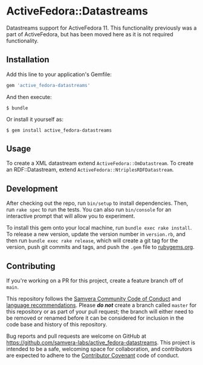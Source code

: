 # ActiveFedora::Datastreams

Datastreams support for ActiveFedora 11. This functionality previously was a part of ActiveFedora, but has been moved here as it is not required functionality.

## Installation

Add this line to your application's Gemfile:

```ruby
gem 'active_fedora-datastreams'
```

And then execute:

    $ bundle

Or install it yourself as:

    $ gem install active_fedora-datastreams

## Usage

To create a XML datastream extend `ActiveFedora::OmDatastream`. To create an RDF::Datastream, extend `ActiveFedora::NtriplesRDFDatastream`.

## Development

After checking out the repo, run `bin/setup` to install dependencies. Then, run `rake spec` to run the tests. You can also run `bin/console` for an interactive prompt that will allow you to experiment.

To install this gem onto your local machine, run `bundle exec rake install`. To release a new version, update the version number in `version.rb`, and then run `bundle exec rake release`, which will create a git tag for the version, push git commits and tags, and push the `.gem` file to [rubygems.org](https://rubygems.org).

## Contributing

If you're working on a PR for this project, create a feature branch off of `main`.

This repository follows the [Samvera Community Code of Conduct](https://samvera.atlassian.net/wiki/spaces/samvera/pages/405212316/Code+of+Conduct) and [language recommendations](https://github.com/samvera/maintenance/blob/master/templates/CONTRIBUTING.md#language).  Please ***do not*** create a branch called `master` for this repository or as part of your pull request; the branch will either need to be removed or renamed before it can be considered for inclusion in the code base and history of this repository.

Bug reports and pull requests are welcome on GitHub at https://github.com/samvera-labs/active_fedora-datastreams. This project is intended to be a safe, welcoming space for collaboration, and contributors are expected to adhere to the [Contributor Covenant](http://contributor-covenant.org) code of conduct.
